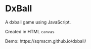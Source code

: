 # DxBall
<p>A dxball game using JavaScript.</p>
<p>Created in HTML <code>canvas</code></p>
<p>Demo: https://sqmscm.github.io/dxball/</p>
